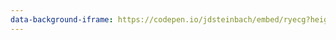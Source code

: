 ```yaml
---
data-background-iframe: https://codepen.io/jdsteinbach/embed/ryecg?height=400&theme-id=0&slug-hash=ryecg&default-tab=result&user=jdsteinbach&embed-version=2&pen-title=Mobile%20Menu&name=cp_embed_1
---
```

